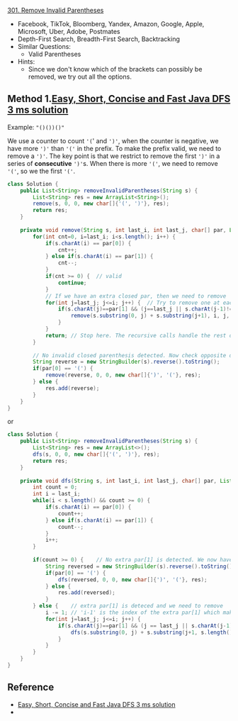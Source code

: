 [301. Remove Invalid Parentheses](https://leetcode.com/problems/remove-invalid-parentheses/)

* Facebook, TikTok, Bloomberg, Yandex, Amazon, Google, Apple, Microsoft, Uber, Adobe, Postmates
* Depth-First Search, Breadth-First Search, Backtracking
* Similar Questions:
    * Valid Parentheses
* Hints:
    * Since we don't know which of the brackets can possibly be removed, we try out all the options.
    
    
## Method 1.[Easy, Short, Concise and Fast Java DFS 3 ms solution](https://leetcode.com/problems/remove-invalid-parentheses/discuss/75027/Easy-Short-Concise-and-Fast-Java-DFS-3-ms-solution)
Example: `"()())()"`

We use a counter to count `'(`' and `')'`, when the counter is negative, we have more `')'` than `'('` in the prefix. To make the prefix valid, we need to remove a `')'`. The key point is that we restrict to remove the first `')'` in a series of **consecutive** `')'`s. When there is more `'('`, we need to remove `'('`, so we the first `'('`.

```java 
class Solution {
    public List<String> removeInvalidParentheses(String s) {
        List<String> res = new ArrayList<String>();
        remove(s, 0, 0, new char[]{'(', ')'}, res);
        return res;
    }
    
    private void remove(String s, int last_i, int last_j, char[] par, List<String> res) {
        for(int cnt=0, i=last_i; i<s.length(); i++) {
            if(s.charAt(i) == par[0]) {
                cnt++;
            } else if(s.charAt(i) == par[1]) {
                cnt--;
            }
            if(cnt >= 0) {	// valid
                continue;
            }
            // If we have an extra closed par, then we need to remove
            for(int j=last_j; j<=i; j++) {  // Try to remove one at each position, and skip duplicates
                if(s.charAt(j)==par[1] && (j==last_j || s.charAt(j-1)!=par[1])) {
                    remove(s.substring(0, j) + s.substring(j+1), i, j, par, res);
                }
            }
            return; // Stop here. The recursive calls handle the rest of the string.
        }
        
        // No invalid closed parenthesis detected. Now check opposite direction, or reverse back to original direction.
        String reverse = new StringBuilder(s).reverse().toString();
        if(par[0] == '(') {
            remove(reverse, 0, 0, new char[]{')', '('}, res);
        } else {
            res.add(reverse);
        }
    }
}
```

or 

```java 
class Solution {
    public List<String> removeInvalidParentheses(String s) {
        List<String> res = new ArrayList<>();
        dfs(s, 0, 0, new char[]{'(', ')'}, res);
        return res;
    }
    
    private void dfs(String s, int last_i, int last_j, char[] par, List<String> res) {
        int count = 0;
        int i = last_i;
        while(i < s.length() && count >= 0) {
            if(s.charAt(i) == par[0]) {
                count++;
            } else if(s.charAt(i) == par[1]) {
                count--;
            }
            i++;
        }
        
        if(count >= 0) {    // No extra par[1] is detected. We now have to detect if there has extra par[0] by reversin the string
            String reversed = new StringBuilder(s).reverse().toString();
            if(par[0] == '(') {
                dfs(reversed, 0, 0, new char[]{')', '('}, res);
            } else {
                res.add(reversed);
            }
        } else {    // extra par[1] is deteced and we need to remove
            i -= 1; // 'i-1' is the index of the extra par[1] which makes count<0
            for(int j=last_j; j<=i; j++) {
                if(s.charAt(j)==par[1] && (j == last_j || s.charAt(j-1)!=par[1])) {
                    dfs(s.substring(0, j) + s.substring(j+1, s.length()), i, j, par, res);
                }
            }
        }
    }
}
```



## Reference

* [Easy, Short, Concise and Fast Java DFS 3 ms solution](https://leetcode.com/problems/remove-invalid-parentheses/discuss/75027/Easy-Short-Concise-and-Fast-Java-DFS-3-ms-solution)
* 